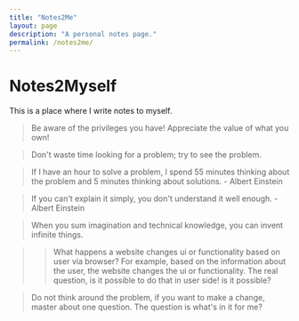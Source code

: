 ```yaml
---
title: "Notes2Me"
layout: page
description: "A personal notes page."
permalink: /notes2me/
---
```


# Notes2Myself

This is a place where I write notes to myself. 

> Be aware of the privileges you have! Appreciate the value of what you own!

> Don't waste time looking for a problem; try to see the problem.

> If I have an hour to solve a problem, I spend 55 minutes thinking about the problem and 5 minutes thinking about solutions. - Albert Einstein

> If you can't explain it simply, you don't understand it well enough. - Albert Einstein

> When you sum imagination and technical knowledge, you can invent infinite things.

> > What happens a website changes ui or functionality based on user via browser? For example, based on the information about the user, the website changes the ui or functionality. The real question, is it possible to do that in user side! is it possible?

> Do not think around the problem, if you want to make a change, master about one question. The question is what's in it for me?